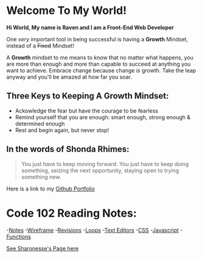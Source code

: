 # Welcome To My World!

**Hi World, My name is Raven and I am a Front-End Web Developer**

One *very* important tool in being successful is having a **Growth** Mindset, instead of a ~~Fixed~~ Mindset!

A **Growth** mindset to me means to know that no matter what happens, you are more than enough and more than capable to succeed at anything you want to achieve. Embrace change because change *is* growth. Take the leap anyway and you'll be amazed at how far you soar.

## Three Keys to Keeping A Growth Mindset: ##
- Ackowledge the fear but have the courage to be fearless
- Remind yourself that you are enough: smart enough, strong enough & determined enough
- Rest and begin again, but never stop!

## In the words of Shonda Rhimes: ##

> You just have to keep moving forward. You just have to keep doing something, seizing the next opportunity, staying open to trying something new.

Here is a link to my [Github Portfolio](https://github.com/rdmcclain16)


# Code 102 Reading Notes:
-[Notes](markdown-notes.md)
-[Wireframe](wireframe-notes.md)
-[Revisions](revisions.md)
-[Loops](loops.md)
-[Text Editors](text-editor.md)
-[CSS](css.md)
-[Javascript](javascript.md)
-[Functions](functions.md)

[See Sharonesse's Page here](https://sahenderson101.github.io/LearningMarkdownLab1/)

